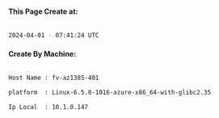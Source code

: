 
   
#### This Page Create at:

```bash

2024-04-01 - 07:41:24 UTC

```

#### Create By Machine:

```bash

Host Name : fv-az1385-401

platform  : Linux-6.5.0-1016-azure-x86_64-with-glibc2.35

Ip Local  : 10.1.0.147

```

